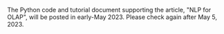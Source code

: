 The Python code and tutorial document supporting the article, "NLP for OLAP", will be posted in early-May 2023. Please check again after May 5, 2023.
